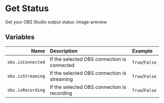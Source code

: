 # Get Status
Get your OBS Studio output status
:image-preview

## Variables
| Name | Description | Example |
|-----:|:------------|:--------|
`obs.isConnected` | If the selected OBS connection is connected | `True`/`False`
`obs.isStreaming` | If the selected OBS connection is streaming | `True`/`False`
`obs.isRecording` | If the selected OBS connection is recording | `True`/`False`